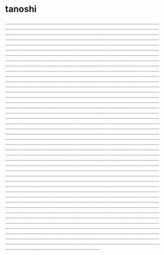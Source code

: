 # tanoshi

.................................................................................................................................................................................................................................................................................................................................................................................................................................................................................................................................................................................................................................................................................................................................................................................................................................................................................................................................................................................................................................................................................................................................................................................................................................................................................................................................................................................................................................................................................................................................................................................................................................................................................................................................................................................................................................................................................................................................................................................................................................................................................................................................................................................................................................................................................................................................................................................................................................................................................................................................................................................................................................................................................................................................................................................................................................................................................................................................................................................................................................................................................................................................................................................................................................................................................................................................................................................................................................................................................................................................................................................................................................................................................................................................................................................................................................................................................................................................................................................................................................................................................................................................................................................................................................................................................................................................................................................................................................................................................................................................................................................................................................................................................................................................................................................................................................................................................................................................................................................................................................................................................................................................................................................................................................................................................................................................................................................................................................................................................................................................................................................................................................
